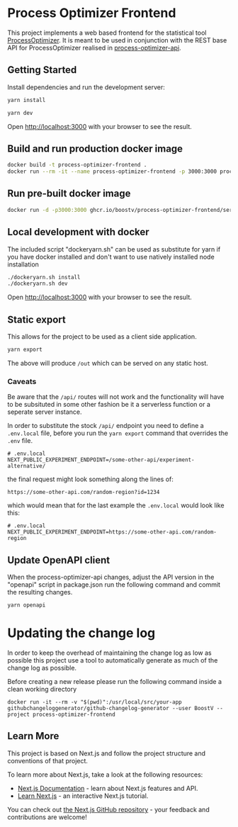 # Process Optimizer Frontend

This project implements a web based frontend for the statistical tool [ProcessOptimizer](https://github.com/novonordisk-research/ProcessOptimizer). It is meant to be used in conjunction with the REST base API for ProcessOptimizer realised in [process-optimizer-api](https://github.com/BoostV/process-optimizer-api).

## Getting Started

Install dependencies and run the development server:

```bash
yarn install
```

```bash
yarn dev
```

Open [http://localhost:3000](http://localhost:3000) with your browser to see the result.

## Build and run production docker image

```bash
docker build -t process-optimizer-frontend .
docker run --rm -it --name process-optimizer-frontend -p 3000:3000 process-optimizer-frontend
```

## Run pre-built docker image 

```bash
docker run -d -p3000:3000 ghcr.io/boostv/process-optimizer-frontend/server:main
```
## Local development with docker

The included script "dockeryarn.sh" can be used as substitute for yarn if you have docker installed and don't want to use natively installed node installation

```bash
./dockeryarn.sh install
./dockeryarn.sh dev

```

Open [http://localhost:3000](http://localhost:3000) with your browser to see the result.

## Static export

This allows for the project to be used as a client side application.

```bash
yarn export
```

The above will produce `/out` which can be served on any static host.

### Caveats

Be aware that the `/api/` routes will not work and the functionality
will have to be subsituted in some other fashion be it a serverless function or
a seperate server instance.

In order to substitute the stock `/api/` endpoint you need to define a `.env.local`
file, before you run the `yarn export` command that overrides the `.env` file.

```
# .env.local
NEXT_PUBLIC_EXPERIMENT_ENDPOINT=/some-other-api/experiment-alternative/
```

the final request might look something along the lines of:

```
https://some-other-api.com/random-region?id=1234
```

which would mean that for the last example the `.env.local` would look like this:

```
# .env.local
NEXT_PUBLIC_EXPERIMENT_ENDPOINT=https://some-other-api.com/random-region
```

## Update OpenAPI client

When the process-optimizer-api changes, adjust the API version in the "openapi" script in package.json run the following command and commit the resulting changes.

    yarn openapi

# Updating the change log

In order to keep the overhead of maintaining the change log as low as possible this project use a tool to automatically generate
as much of the change log as possible.

Before creating a new release please run the following command inside a clean working directory

    docker run -it --rm -v "$(pwd)":/usr/local/src/your-app githubchangeloggenerator/github-changelog-generator --user BoostV --project process-optimizer-frontend
## Learn More

This project is based on Next.js and follow the project structure and conventions of that project.

To learn more about Next.js, take a look at the following resources:

- [Next.js Documentation](https://nextjs.org/docs) - learn about Next.js features and API.
- [Learn Next.js](https://nextjs.org/learn) - an interactive Next.js tutorial.

You can check out [the Next.js GitHub repository](https://github.com/vercel/next.js/) - your feedback and contributions are welcome!

